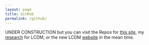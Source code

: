 ```yaml
---
layout: page
title: GitHub
permalink: /github/
---
```


<!-- <div class='container' style="margin-right:auto; margin-left:auto;">

	<div class="thumbnail tile tile-medium tile-purple">
		<a href="https://github.com/dkmehrmann/dkmehrmann.github.io" >
			<h1>This Site</h1>
			</a>
		</div>

	<div class="thumbnail tile tile-medium tile-purple">
		<a href="https://github.com/dkmehrmann/Practice" >
			<h1>Practice</h1>
			</a>
		</div>

</div>
 -->

 UNDER CONSTRUCTION but you can visit the Repos for [this site](https://github.com/dkmehrmann/dkmehrmann.github.io), my [research](https://github.com/UI-DataScience/Text-Analytics/tree/master/Geocoding) for LCDM, or the new LCDM [website](https://github.com/UI-DataScience/UI-DataScience.github.io) in the mean time.